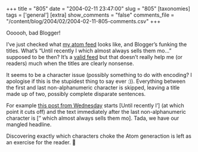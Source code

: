 +++
title = "805"
date = "2004-02-11 23:47:00"
slug = "805"
[taxonomies]
tags = ['general']
[extra]
show_comments = "false"
comments_file = "/content/blog/2004/02/2004-02-11-805-comments.csv"
+++

Oooooh, bad Blogger!

I’ve just checked what [my atom feed](http://pipthepixie.tripod.com/atom.xml) looks like, and Blogger’s funking the titles. What’s “Until recently I which almost always sells them mo…” supposed to be then? It’s a [valid feed](http://feedvalidator.org/check.cgi?url=http%3A%2F%2Fpipthepixie.tripod.com%2Fatom.xml) but that doesn’t really help me (or readers) much when the titles are clearly nonsense.

It seems to be a character issue (possibly something to do with encoding? I apologise if this is the stupidest thing to say ever :)). Everything between the first and last non-alphanumeric character is skipped, leaving a title made up of two, possibly complete disparate sentences.

For example [this post from Wednesday](http://pipthepixie.tripod.com/blog/archive/2004_02_01_blog.html#107592664077803499) starts \[Until recently I’\] (at which point it cuts off) and the text immediately after the last non-alphanumeric character is \[” which almost always sells them mo\]. Tada, we have our mangled headline.

Discovering exactly which characters choke the Atom generaction is left as an exercise for the reader. 🙂

